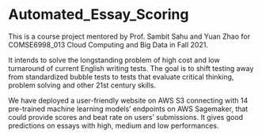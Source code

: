 # Automated_Essay_Scoring

This is a course project mentored by Prof. Sambit Sahu and Yuan Zhao for COMSE6998_013 Cloud Computing and Big Data in Fall 2021. 

It intends to solve the longstanding problem of high cost and low turnaround of current English writing tests. The goal is to shift testing away from standardized bubble tests to tests that evaluate critical thinking, problem solving and other 21st century skills. 

We have deployed a user-friendly website on AWS S3 connecting with 14 pre-trained machine learning models’ endpoints on AWS Sagemaker, that could provide scores and beat rate on users’ submissions. It gives good predictions on essays with high, medium and low performances.
